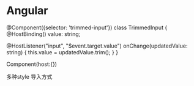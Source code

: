 # Angular
@Component({selector: 'trimmed-input'})
class TrimmedInput {
  @HostBinding() value: string;

  @HostListener("input", "$event.target.value")
  onChange(updatedValue: string) {
    this.value = updatedValue.trim();
  }
}


Component(host:{})



多种style 导入方式